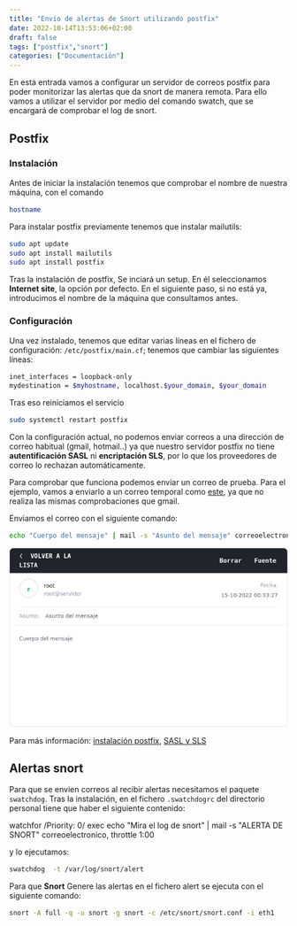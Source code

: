 ```yaml
---
title: "Envío de alertas de Snort utilizando postfix"
date: 2022-10-14T13:53:06+02:00
draft: false
tags: ["postfix","snort"]
categories: ["Documentación"]
---
```


En esta entrada vamos a configurar un servidor de correos postfix para poder monitorizar las alertas que da snort de manera remota. Para ello vamos a utilizar el servidor por medio del comando swatch, que se encargará de comprobar el log de snort.

## Postfix

### Instalación

Antes de iniciar la instalación tenemos que comprobar el nombre de nuestra máquina, con el comando

```bash
hostname
```

Para instalar postfix previamente tenemos que instalar mailutils:

```bash
sudo apt update
sudo apt install mailutils
sudo apt install postfix
```

Tras la instalación de postfix, Se inciará un setup. En él seleccionamos **Internet site**, la opción por defecto. En el siguiente paso, si no está ya, introducimos el nombre de la máquina que consultamos antes. 

### Configuración

Una vez instalado, tenemos que editar varias líneas en el fichero de configuración: `/etc/postfix/main.cf`; tenemos que cambiar las siguientes líneas:

```bash
inet_interfaces = loopback-only
mydestination = $myhostname, localhost.$your_domain, $your_domain
```

Tras eso reiniciamos el servicio 

```bash
sudo systemctl restart postfix
```


Con la configuración actual, no podemos enviar correos a una dirección de correo habitual (gmail, hotmail..) ya que nuestro servidor postfix no tiene **autentificación SASL** ni **encriptación SLS**, por lo que los proveedores de correo lo rechazan automáticamente.


Para comprobar que funciona podemos enviar un correo de prueba. Para el ejemplo, vamos a enviarlo a un correo temporal como [este](https://temp-mail.org/es/), ya que no realiza las mismas comprobaciones que gmail.

Enviamos el correo con el siguiente comando:

```bash
echo "Cuerpo del mensaje" | mail -s "Asunto del mensaje" correoelectronico
```

![muestra correo temporal](prueba_correo.png)

Para más información:
[instalación postfix](https://netcorecloud.com/tutorials/install-postfix-as-send-only-smtp-server/),
[SASL y SLS](https://souptonuts.sourceforge.net/postfix_tutorial.html)

## Alertas snort

Para que se envien correos al recibir alertas necesitamos el paquete `swatchdog`. Tras la instalación, en el fichero `.swatchdogrc` del directorio personal tiene que haber el siguiente contenido:

watchfor /Priority: 0/
exec echo "Mira el log de snort" | mail -s "ALERTA DE SNORT" correoelectronico,
throttle 1:00


y lo ejecutamos:

```bash
swatchdog  -t /var/log/snort/alert
```

Para que **Snort** Genere las alertas en el fichero alert se ejecuta con el siguiente comando:

```bash
snort -A full -q -u snort -g snort -c /etc/snort/snort.conf -i eth1
```
